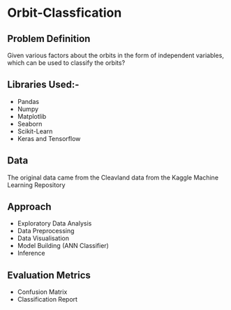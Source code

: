 # Orbit-Classfication

## Problem Definition
Given various factors about the orbits in the form of independent variables, which can be used to classify the orbits?

## Libraries Used:-
* Pandas
* Numpy
* Matplotlib
* Seaborn
* Scikit-Learn
* Keras and Tensorflow

## Data
The original data came from the Cleavland data from the Kaggle Machine Learning Repository

## Approach
* Exploratory Data Analysis
* Data Preprocessing
* Data Visualisation
* Model Building (ANN Classifier)
* Inference 

## Evaluation Metrics
* Confusion Matrix
* Classification Report

